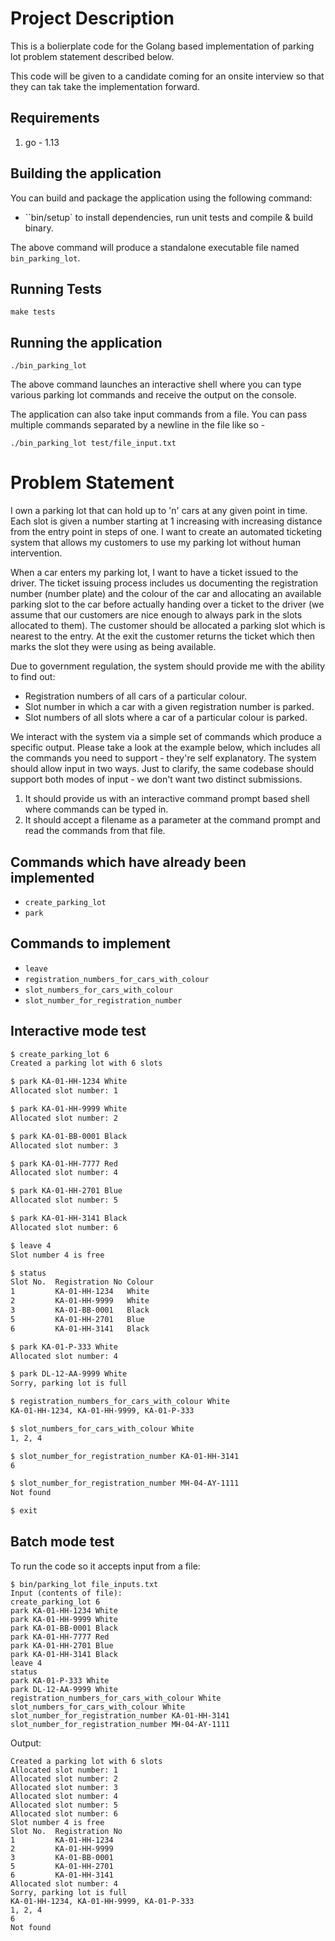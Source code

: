 # Project Description

This is a bolierplate code for the Golang based implementation of parking lot
problem statement described below.

This code will be given to a candidate coming for an onsite interview so that
they can tak take the implementation forward.

## Requirements

1. go - 1.13

## Building the application

You can build and package the application using the following command:

- ``bin/setup` to install dependencies, run unit tests and compile & build
  binary.

The above command will produce a standalone executable file named
`bin_parking_lot`.

## Running Tests

```
make tests
```

## Running the application

```
./bin_parking_lot
```

The above command launches an interactive shell where you can type various
parking lot commands and receive the output on the console.

The application can also take input commands from a file. You can pass multiple
commands separated by a newline in the file like so -

```
./bin_parking_lot test/file_input.txt
```

# Problem Statement

I own a parking lot that can hold up to 'n' cars at any given point in time.
Each slot is given a number starting at 1 increasing with increasing distance
from the entry point in steps of one. I want to create an automated ticketing
system that allows my customers to use my parking lot without human
intervention.

When a car enters my parking lot, I want to have a ticket issued to the driver.
The ticket issuing process includes us documenting the registration number
(number plate) and the colour of the car and allocating an available parking
slot to the car before actually handing over a ticket to the driver (we assume
that our customers are nice enough to always park in the slots allocated to
them). The customer should be allocated a parking slot which is nearest to the
entry. At the exit the customer returns the ticket which then marks the slot
they were using as being available.

Due to government regulation, the system should provide me with the ability to
find out:

- Registration numbers of all cars of a particular colour.
- Slot number in which a car with a given registration number is parked.
- Slot numbers of all slots where a car of a particular colour is parked.

We interact with the system via a simple set of commands which produce a
specific output. Please take a look at the example below, which includes all the
commands you need to support - they're self explanatory. The system should allow
input in two ways. Just to clarify, the same codebase should support both modes
of input - we don't want two distinct submissions.

1. It should provide us with an interactive command prompt based shell where
   commands can be typed in.
2. It should accept a filename as a parameter at the command prompt and read the
   commands from that file.

## Commands which have already been implemented

- `create_parking_lot`
- `park`

## Commands to implement

- `leave`
- `registration_numbers_for_cars_with_colour`
- `slot_numbers_for_cars_with_colour`
- `slot_number_for_registration_number`

## Interactive mode test

```sh
$ create_parking_lot 6
Created a parking lot with 6 slots

$ park KA-01-HH-1234 White
Allocated slot number: 1

$ park KA-01-HH-9999 White
Allocated slot number: 2

$ park KA-01-BB-0001 Black
Allocated slot number: 3

$ park KA-01-HH-7777 Red
Allocated slot number: 4

$ park KA-01-HH-2701 Blue
Allocated slot number: 5

$ park KA-01-HH-3141 Black
Allocated slot number: 6

$ leave 4
Slot number 4 is free

$ status
Slot No.  Registration No Colour
1         KA-01-HH-1234   White
2         KA-01-HH-9999   White
3         KA-01-BB-0001   Black
5         KA-01-HH-2701   Blue
6         KA-01-HH-3141   Black

$ park KA-01-P-333 White
Allocated slot number: 4

$ park DL-12-AA-9999 White
Sorry, parking lot is full

$ registration_numbers_for_cars_with_colour White
KA-01-HH-1234, KA-01-HH-9999, KA-01-P-333

$ slot_numbers_for_cars_with_colour White
1, 2, 4

$ slot_number_for_registration_number KA-01-HH-3141
6

$ slot_number_for_registration_number MH-04-AY-1111
Not found

$ exit

```

## Batch mode test

To run the code so it accepts input from a file:

```
$ bin/parking_lot file_inputs.txt
Input (contents of file):
create_parking_lot 6
park KA-01-HH-1234 White
park KA-01-HH-9999 White
park KA-01-BB-0001 Black
park KA-01-HH-7777 Red
park KA-01-HH-2701 Blue
park KA-01-HH-3141 Black
leave 4
status
park KA-01-P-333 White
park DL-12-AA-9999 White
registration_numbers_for_cars_with_colour White
slot_numbers_for_cars_with_colour White
slot_number_for_registration_number KA-01-HH-3141
slot_number_for_registration_number MH-04-AY-1111
```

Output:

```
Created a parking lot with 6 slots
Allocated slot number: 1
Allocated slot number: 2
Allocated slot number: 3
Allocated slot number: 4
Allocated slot number: 5
Allocated slot number: 6
Slot number 4 is free
Slot No.  Registration No
1         KA-01-HH-1234
2         KA-01-HH-9999
3         KA-01-BB-0001
5         KA-01-HH-2701
6         KA-01-HH-3141
Allocated slot number: 4
Sorry, parking lot is full
KA-01-HH-1234, KA-01-HH-9999, KA-01-P-333
1, 2, 4
6
Not found
```

